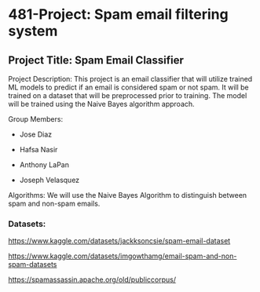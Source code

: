 # 481-Project: Spam email filtering system

## Project Title: Spam Email Classifier

Project Description:
This project is an email classifier that will utilize trained ML models to predict if an email is considered spam or not spam. It will be trained on a dataset that will be preprocessed prior to training. The model will be trained using the Naive Bayes algorithm approach. 

Group Members:

  - Jose Diaz

  - Hafsa Nasir

  - Anthony LaPan

  - Joseph Velasquez

Algorithms:
We will use the Naive Bayes Algorithm to distinguish between spam and non-spam emails.  

### Datasets:
https://www.kaggle.com/datasets/jackksoncsie/spam-email-dataset

https://www.kaggle.com/datasets/imgowthamg/email-spam-and-non-spam-datasets

https://spamassassin.apache.org/old/publiccorpus/
